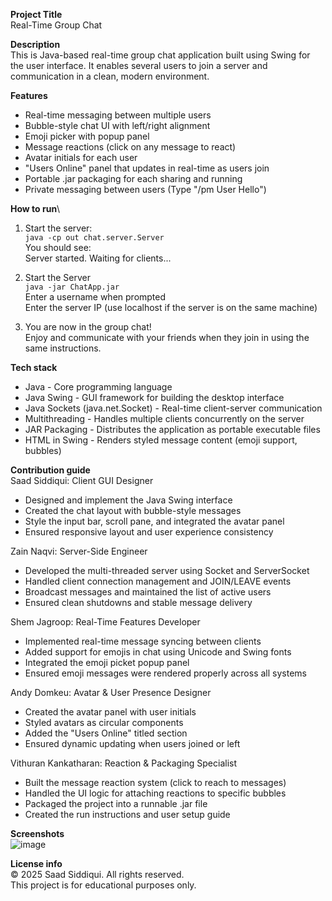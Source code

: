 **Project Title**\
Real-Time Group Chat

**Description**\
This is Java-based real-time group chat application built using Swing for the user interface. It enables several users 
to join a server and communication in a clean, modern environment.

**Features**
* Real-time messaging between multiple users
* Bubble-style chat UI with left/right alignment
* Emoji picker with popup panel
* Message reactions (click on any message to react)
* Avatar initials for each user
* "Users Online" panel that updates in real-time as users join
* Portable .jar packaging for each sharing and running
* Private messaging between users (Type "/pm User Hello")

**How to run**\
1. Start the server:\
```java -cp out chat.server.Server```\
You should see:\
Server started. Waiting for clients...


2. Start the Server\
```java -jar ChatApp.jar```\
Enter a username when prompted\
Enter the server IP (use localhost if the server is on the same machine)


3. You are now in the group chat!\
Enjoy and communicate with your friends when they join in using the same instructions.

**Tech stack**
* Java - Core programming language
* Java Swing - GUI framework for building the desktop interface
* Java Sockets (java.net.Socket) - Real-time client-server communication
* Multithreading - Handles multiple clients concurrently on the server
* JAR Packaging - Distributes the application as portable executable files
* HTML in Swing - Renders styled message content (emoji support, bubbles)

**Contribution guide**\
Saad Siddiqui: Client GUI Designer
* Designed and implement the Java Swing interface
* Created the chat layout with bubble-style messages
* Style the input bar, scroll pane, and integrated the avatar panel
* Ensured responsive layout and user experience consistency

Zain Naqvi: Server-Side Engineer
* Developed the multi-threaded server using Socket and ServerSocket
* Handled client connection management and JOIN/LEAVE events
* Broadcast messages and maintained the list of active users
* Ensured clean shutdowns and stable message delivery

Shem Jagroop: Real-Time Features Developer
* Implemented real-time message syncing between clients
* Added support for emojis in chat using Unicode and Swing fonts
* Integrated the emoji picket popup panel
* Ensured emoji messages were rendered properly across all systems

Andy Domkeu: Avatar & User Presence Designer
* Created the avatar panel with user initials
* Styled avatars as circular components
* Added the "Users Online" titled section
* Ensured dynamic updating when users joined or left

Vithuran Kankatharan: Reaction & Packaging Specialist
* Built the message reaction system (click to reach to messages)
* Handled the UI logic for attaching reactions to specific bubbles
* Packaged the project into a runnable .jar file
* Created the run instructions and user setup guide

**Screenshots**\
![image](https://github.com/user-attachments/assets/056ebb6e-cf17-4dcb-840b-8a505001e2e9)


**License info**\
© 2025 Saad Siddiqui. All rights reserved.  
This project is for educational purposes only.

